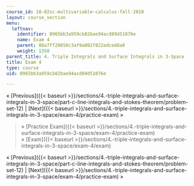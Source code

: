 ```yaml
---
course_id: 18-02sc-multivariable-calculus-fall-2010
layout: course_section
menu:
  leftnav:
    identifier: 0965bb3a959cb82bae94acd89d51076e
    name: Exam 4
    parent: 80a7ff20650c3af9a002f822edced8a0
    weight: 1350
parent_title: 4. Triple Integrals and Surface Integrals in 3-Space
title: Exam 4
type: course
uid: 0965bb3a959cb82bae94acd89d51076e

---
```


« [Previous]({{< baseurl >}}/sections/4.-triple-integrals-and-surface-integrals-in-3-space/part-c-line-integrals-and-stokes-theorem/problem-set-12) | [Next]({{< baseurl >}}/sections/4.-triple-integrals-and-surface-integrals-in-3-space/exam-4/practice-exam) »

> » [Practice Exam]({{< baseurl >}}/sections/4.-triple-integrals-and-surface-integrals-in-3-space/exam-4/practice-exam)  
> » [Exam]({{< baseurl >}}/sections/4.-triple-integrals-and-surface-integrals-in-3-space/exam-4/exam)

« [Previous]({{< baseurl >}}/sections/4.-triple-integrals-and-surface-integrals-in-3-space/part-c-line-integrals-and-stokes-theorem/problem-set-12) | [Next]({{< baseurl >}}/sections/4.-triple-integrals-and-surface-integrals-in-3-space/exam-4/practice-exam) »